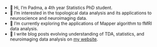 - 👋 Hi, I’m Padma, a 4th year Statistics PhD student.
- 👀 I’m interested in the topological data analysis and its applications to neuroscience and neuroimaging data.
- 🌱 I’m currently exploring the applications of Mapper algorithm to fMRI data analysis.
- 🔭 I write blog posts evolving understanding of TDA, statistics, and neuroimaging data analysis on [my website](https://t-padma.github.io/).



<!--
**t-padma/t-padma** is a ✨ _special_ ✨ repository because its `README.md` (this file) appears on your GitHub profile.

Here are some ideas to get you started:

- 🔭 I’m currently working on ...
- 🌱 I’m currently learning ...
- 👯 I’m looking to collaborate on ...
- 🤔 I’m looking for help with ...
- 💬 Ask me about ...
- 📫 How to reach me: ...
- 😄 Pronouns: ...
- ⚡ Fun fact: ...
-->
